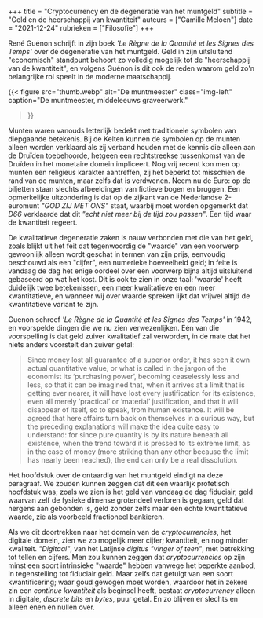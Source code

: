 +++
title     = "Cryptocurrency en de degeneratie van het muntgeld"
subtitle  = "Geld en de heerschappij van kwantiteit"
auteurs   = ["Camille Meloen"]
date      = "2021-12-24"
rubrieken = ["Filosofie"]
+++


René Guénon schrijft in zijn boek _'Le Règne de la Quantité et les Signes des Temps'_ over de degeneratie van het muntgeld. Geld in zijn uitsluitend "economisch" standpunt behoort zo volledig mogelijk tot de "heerschappij van de kwantiteit", en volgens Guénon is dit ook de reden waarom geld zo'n belangrijke rol speelt in de moderne maatschappij.

{{< figure
	src="thumb.webp"
	alt="De muntmeester"
	class="img-left"
	caption="De muntmeester, middeleeuws graveerwerk."
>}}

Munten waren vanouds letterlijk bedekt met traditionele symbolen van diepgaande betekenis. Bij de Kelten kunnen de symbolen op de munten alleen worden verklaard als zij verband houden met de kennis die alleen aan de Druïden toebehoorde, hetgeen een rechtstreekse tussenkomst van de Druïden in het monetaire domein impliceert. Nog vrij recent kon men op munten een religieus karakter aantreffen, zij het beperkt tot misschien de rand van de munten, maar zelfs dat is verdwenen. Neem nu de Euro: op de biljetten staan slechts afbeeldingen van fictieve bogen en bruggen. Een opmerkelijke uitzondering is dat op de zijkant van de Nederlandse 2-euromunt _"GOD ZIJ MET ONS"_ staat, waarbij moet worden opgemerkt dat _D66_ verklaarde dat dit _"echt niet meer bij de tijd zou passen"_. Een tijd waar de kwantiteit regeert.

De kwalitatieve degeneratie zaken is nauw verbonden met die van het geld, zoals blijkt uit het feit dat tegenwoordig de "waarde" van een voorwerp gewoonlijk alleen wordt geschat in termen van zijn prijs, eenvoudig beschouwd als een "cijfer", een numerieke hoeveelheid geld; in feite is vandaag de dag het enige oordeel over een voorwerp bijna altijd uitsluitend gebaseerd op wat het kost. Dit is ook te zien in onze taal: 'waarde' heeft duidelijk twee betekenissen, een meer kwalitatieve en een meer kwantitatieve, en wanneer wij over waarde spreken lijkt dat vrijwel altijd de kwantitatieve variant te zijn.

Guenon schreef _'Le Règne de la Quantité et les Signes des Temps'_ in 1942, en voorspelde dingen die we nu zien verwezenlijken. Eén van die voorspelling is dat geld zuiver kwalitatief zal verworden, in de mate dat het niets anders voorstelt dan zuiver getal:

>Since money lost all guarantee of a superior order, it has seen it own actual quantitative value, or what is called in the jargon of the economist its ‘purchasing power’, becoming ceaselessly less and less, so that it can be imagined that, when it arrives at a limit that is getting ever nearer, it will have lost every justification for its existence, even all merely ‘practical’ or ‘material’ justification, and that it will disappear of itself, so to speak, from human existence. It will be agreed that here affairs turn back on themselves in a curious way, but the preceding explanations will make the idea quite easy to understand: for since pure quantity is by its nature beneath all existence, when the trend toward it is pressed to its extreme limit, as in the case of money (more striking than any other because the limit has nearly been reached), the end can only be a real dissolution.

Het hoofdstuk over de ontaardig van het muntgeld eindigt na deze paragraaf. We zouden kunnen zeggen dat dit een waarlijk profetisch hoofdstuk was; zoals we zien is het geld van vandaag de dag fiduciair, geld waarvan zelf de fysieke dimense grotendeel verloren is gegaan, geld dat nergens aan gebonden is, geld zonder zelfs maar een echte kwantitatieve waarde, zie als voorbeeld fractioneel bankieren.

Als we dit doortrekken naar het domein van de _cryptocurrencies_, het digitale domein, zien we zo mogelijk meer cijfer; kwantiteit, en nog minder kwaliteit. _"Digitaal"_, van het Latijnse _digitus_ _"vinger of teen"_, met betrekking tot tellen en cijfers. Men zou kunnen zeggen dat _cryptocurrencies_ op zijn minst een soort intrinsieke "waarde" hebben vanwege het beperkte aanbod, in tegenstelling tot fiduciair geld. Maar zelfs dat getuigt van een soort kwantificering; waar goud gewogen moet worden, waardoor het in zekere zin een _continue kwantiteit_ als beginsel heeft, bestaat _cryptocurrency_ alleen in digitale, _discrete_ _bits_ en _bytes_, puur getal. En zo blijven er slechts en alleen enen en nullen over.
